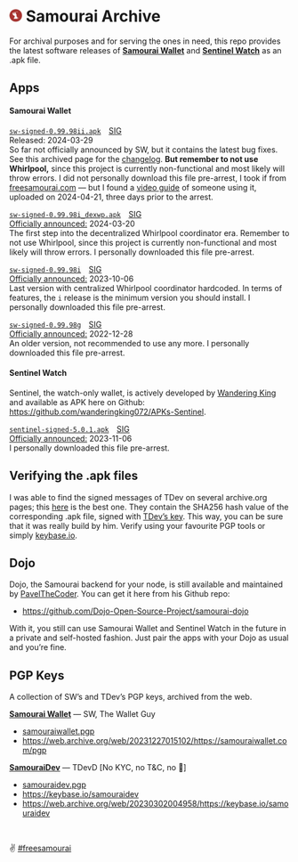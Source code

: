 # <img src="sw-logo.png" width="23" /> Samourai Archive

For archival purposes and for serving the ones in need, this repo provides the latest software releases of **[Samourai Wallet](https://web.archive.org/web/20240420204321/https://www.samouraiwallet.com/)** and **[Sentinel Watch](https://sentinel.watch/)** as an .apk file.

## Apps

#### Samourai Wallet

[`sw-signed-0.99.98ii.apk`](Samourai%20Wallet/sw-signed-0.99.98ii.apk) [SIG](Samourai%20Wallet/sw-signed-0.99.98ii.asc)
<br>
Released: 2024-03-29
<br>
So far not officially announced by SW, but it contains the latest bug fixes. See this archived page for the [changelog](https://web.archive.org/web/20240416113135/https://docs.samourai.io/en/wallet/releases?ref=blog.samourai.is). **But remember to not use Whirlpool,** since this project is currently non-functional and most likely will throw errors. I did not personally download this file pre-arrest, I took if from [freesamourai.com](https://freesamourai.com/) — but I found a [video guide](https://youtu.be/4llMWSHWJes?feature=shared&t=182) of someone using it, uploaded on 2024-04-21, three days prior to the arrest.


[`sw-signed-0.99.98i_dexwp.apk`](Samourai%20Wallet/sw-signed-0.99.98i_dexwp.apk) [SIG](Samourai%20Wallet/sw-signed-0.99.98i_dexwp.asc)
<br>
[Officially announced:](https://x.com/SamouraiWallet/status/1770560344865267954) 2024-03-20
<br>
The first step into the decentralized Whirlpool coordinator era. Remember to not use Whirlpool, since this project is currently non-functional and most likely will throw errors. I personally downloaded this file pre-arrest.


[`sw-signed-0.99.98i`](Samourai%20Wallet/sw-signed-0.99.98i.apk) [SIG](Samourai%20Wallet/sw-signed-0.99.98i.asc)
<br>
[Officially announced:](https://x.com/SamouraiWallet/status/1710309557996548279) 2023-10-06
<br>
Last version with centralized Whirlpool coordinator hardcoded. In terms of features, the `i` release is the minimum version you should install. I personally downloaded this file pre-arrest.


[`sw-signed-0.99.98g`](Samourai%20Wallet/sw-signed-0.99.98g.apk) [SIG](Samourai%20Wallet/sw-signed-0.99.98g.asc)
<br>
[Officially announced:](https://x.com/SamouraiWallet/status/1608080485430722560) 2022-12-28
<br>
An older version, not recommended to use any more. I personally downloaded this file pre-arrest.


#### Sentinel Watch

Sentinel, the watch-only wallet, is actively developed by [Wandering King](https://github.com/wanderingking072) and available as APK here on Github: https://github.com/wanderingking072/APKs-Sentinel.



[`sentinel-signed-5.0.1.apk`](Sentinel%20Watch/sentinel-signed-5.0.1.apk) [SIG](Sentinel%20Watch/sentinel-signed-5.0.1.asc)
<br>
[Officially announced:](https://x.com/SamouraiWallet/status/1721612236391637255) 2023-11-06
<br>
I personally downloaded this file pre-arrest.

## Verifying the .apk files
I was able to find the signed messages of TDev on several archive.org pages; this [here](https://web.archive.org/web/20240416113135/https://docs.samourai.io/en/wallet/releases?ref=blog.samourai.is) is the best one. They contain the SHA256 hash value of the corresponding .apk file, signed with [TDev’s key](PGP%20Keys/samouraidev.pgp). This way, you can be sure that it was really build by him. Verify using your favourite PGP tools or simply [keybase.io](https://keybase.io/verify).


## Dojo

Dojo, the Samourai backend for your node, is still available and maintained by [PavelTheCoder](https://twitter.com/PavelTheCoder). You can get it here from his Github repo:

- https://github.com/Dojo-Open-Source-Project/samourai-dojo

With it, you still can use Samourai Wallet and Sentinel Watch in the future in a private and self-hosted fashion. Just pair the apps with your Dojo as usual and you’re fine.

## PGP Keys

A collection of SW’s and TDev’s PGP keys, archived from the web.

**[Samourai Wallet](https://twitter.com/SamouraiWallet)** — SW, The Wallet Guy
- [samouraiwallet.pgp](PGP%20Keys/samouraiwallet.pgp)
- https://web.archive.org/web/20231227015102/https://samouraiwallet.com/pgp

**[SamouraiDev](https://twitter.com/SamouraiDev)** — TDevD [No KYC, no T&C, no 🍌]

- [samouraidev.pgp](PGP%20Keys/samouraidev.pgp)
- https://keybase.io/samouraidev
- https://web.archive.org/web/20230302004958/https://keybase.io/samouraidev


<br>

✌️ [#freesamourai](https://twitter.com/search?q=%23freesamourai)
